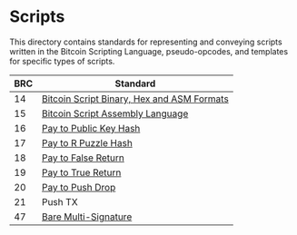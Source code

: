 # Scripts

This directory contains standards for representing and conveying scripts written in the Bitcoin Scripting Language, pseudo-opcodes, and templates for specific types of scripts.

BRC  | Standard
-----|------------------
14   | [Bitcoin Script Binary, Hex and ASM Formats](./0014.md)
15   | [Bitcoin Script Assembly Language](./0015.md)
16   | [Pay to Public Key Hash](./0016.md)
17   | [Pay to R Puzzle Hash](./0017.md)
18   | [Pay to False Return](./0018.md)
19   | [Pay to True Return](./0019.md)
20   | [Pay to Push Drop](./0020.md)
21   | Push TX
47   | [Bare Multi-Signature](./0047.md)
